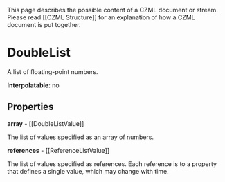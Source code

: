 This page describes the possible content of a CZML document or stream.  Please read [[CZML Structure]] for an explanation of how a CZML document is put together.

# DoubleList

A list of floating-point numbers.

**Interpolatable**: no

## Properties

**array** - [[DoubleListValue]]

The list of values specified as an array of numbers.


**references** - [[ReferenceListValue]]

The list of values specified as references.  Each reference is to a property that defines a single value, which may change with time.


